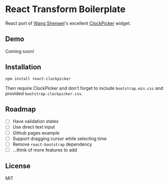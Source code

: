 # React Transform Boilerplate

React port of [Wang Shenwei](https://github.com/weareoutman)'s excellent [ClockPicker](https://github.com/weareoutman/clockpicker) widget.

## Demo

Coming soon!

## Installation

```
npm install react-clockpicker
```

Then require ClockPicker and don't forget to include `bootstrap.min.css` and provided `bootstrap-clockpicker.css`.

## Roadmap

- [ ] Have validation states
- [ ] Use direct text input
- [ ] Github pages example
- [ ] Support dragging cursor while selecting time
- [ ] Remove `react-bootstrap` dependency
- [ ] ...think of more features to add

## License

MIT
